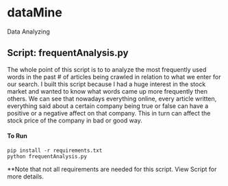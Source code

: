 # dataMine
Data Analyzing 

## Script: frequentAnalysis.py
The whole point of this script is to to analyze the most frequently used words in the past # of articles being crawled in relation to what we enter for our search. I built this script because I had a huge interest in the stock market and wanted to know what words came up more frequently then others. We can see that nowadays everything online, every article written, everything said about a certain company being true or false can have a positive or a negative affect on that company. This in turn can affect the stock price of the company in bad or good way. 

#### To Run
```
pip install -r requirements.txt
python frequentAnalysis.py

```
**Note that not all requirements are needed for this script. View Script for more details.